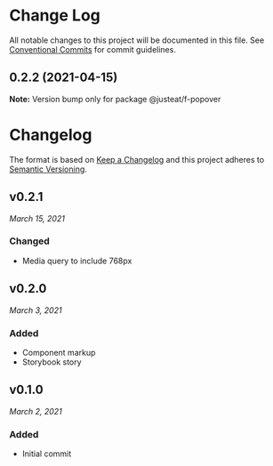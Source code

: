 # Change Log

All notable changes to this project will be documented in this file.
See [Conventional Commits](https://conventionalcommits.org) for commit guidelines.

## 0.2.2 (2021-04-15)

**Note:** Version bump only for package @justeat/f-popover





# Changelog

The format is based on [Keep a Changelog](http://keepachangelog.com/en/1.0.0/)
and this project adheres to [Semantic Versioning](http://semver.org/spec/v2.0.0.html).


v0.2.1
------------------------------
*March 15, 2021*

### Changed
- Media query to include 768px


v0.2.0
------------------------------
*March 3, 2021*

### Added
- Component markup
- Storybook story


v0.1.0
------------------------------
*March 2, 2021*

### Added
- Initial commit

